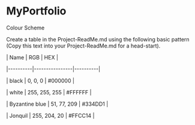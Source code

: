 # MyPortfolio

Colour Scheme

Create a table in the Project-ReadMe.md using the following basic pattern (Copy this text into your Project-ReadMe.md for a head-start).

| Name     | RGB            | HEX      |

|----------|----------------|----------|

| black    | 0, 0, 0        | #000000 |

| white    | 255, 255, 255  | #FFFFFF |

| Byzantine blue    | 51, 77, 209  | #334DD1 |

| Jonquil   | 255, 204, 20  | #FFCC14 | 
